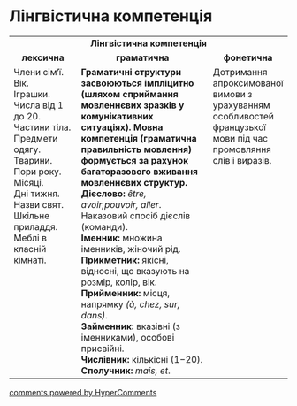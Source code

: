 <div id="hypercomments_widget" class="js-hypercomments-widget invisible"></div>

# Лінгвістична компетенція

<table>
  <tr>
    <td align="center" colspan="3"><b>Лінгвістична компетенція</b></td>
  </tr>
            <tr>
                <td align="center"><b>лексична</b></td>
                <td align="center"><b>граматична</b></td>
                <td align="center"><b>фонетична</b></td>
            </tr>
            <tr>
                <td width="25%" style="vertical-align:top !important;">
                Члени сім’ї.<br>
                Вік.<br>
                Іграшки.<br>
                Числа від 1 до 20.<br>
                Частини тіла.<br>
                Предмети одягу.<br>
                Тварини.<br>
                Пори року.<br>
                Місяці.<br>
                Дні тижня.<br>
                Назви свят.<br> 
                Шкільне приладдя.<br>
                Меблі в класній кімнаті.<br> </td>
                <td width="50%" style="vertical-align:top !important;">
                <b>Граматичні структури засвоюються імпліцитно (шляхом сприймання  мовленнєвих зразків у комунікативних ситуаціях). Мовна компетенція (граматична правильність мовлення) формується за рахунок багаторазового вживання  мовленнєвих структур.<br></b>
<b>Дієслово:</b> <i>être, avoir,pouvoir, aller</i>. Наказовий спосіб дієслів (команди).<br>
<b>Іменник:</b> множина іменників, жіночий рід.<br>
<b>Прикметник:</b> якісні, відносні, що вказують на розмір, колір, вік.<br>
<b>Прийменник:</b> місця, напрямку <i>(à, chez, sur, dans)</i>.<br>
<b>Займенник:</b> вказівні (з іменниками), особові присвійні.<br>
<b>Числівник:</b> кількісні (1−20).<br>
<b>Сполучник:</b> <i>mais, et</i>.<br>
</td>
                <td width="25%" style="vertical-align:top !important;">Дотримання апроксимованої вимови з урахуванням особливостей французької мови під час промовляння слів і виразів.</td>
            </tr>
</table>

<div class="js-hypercomments-container">
    <a href="http://hypercomments.com" class="hc-link" title="comments widget">comments powered by HyperComments</a>
</div>